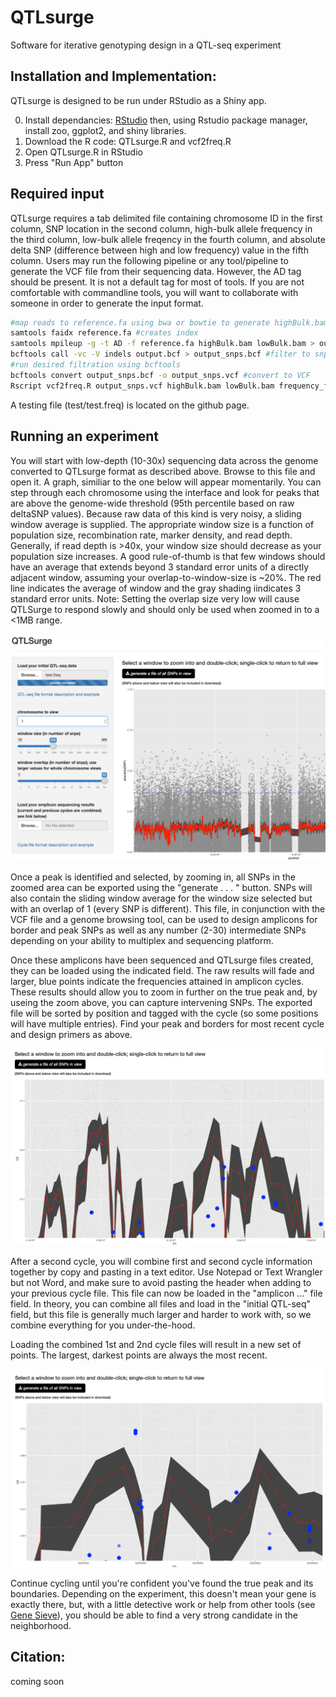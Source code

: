 # QTLsurge
Software for iterative genotyping design in a QTL-seq experiment

## Installation and Implementation:

QTLsurge is designed to be run under RStudio as a Shiny app.  

0. Install dependancies: [RStudio](https://www.rstudio.com/products/rstudio/download/) then, using Rstudio package manager, install zoo, ggplot2, and shiny libraries.
1. Download the R code: QTLsurge.R and vcf2freq.R
2. Open QTLsurge.R in RStudio
3. Press "Run App" button

## Required input

 QTLsurge requires a tab delimited file containing chromosome ID in the first column, SNP location in the second column, high-bulk allele frequency in the third column, low-bulk allele freqency in the fourth column, and absolute delta SNP (difference between high and low frequency) value in the fifth column.  Users may run the following pipeline or any tool/pipeline to generate the VCF file from their sequencing data. However, the AD tag should be present. It is not a default tag for most of tools. If you are not comfortable with commandline tools, you will want to collaborate with someone in order to generate the input format.  

```bash
#map reads to reference.fa using bwa or bowtie to generate highBulk.bam and lowBulk.bam
samtools faidx reference.fa #creates index
samtools mpileup -g -t AD -f reference.fa highBulk.bam lowBulk.bam > output.bcf #calls variants and adds fequency information
bcftools call -vc -V indels output.bcf > output_snps.bcf #filter to snps
#run desired filtration using bcftools
bcftools convert output_snps.bcf -o output_snps.vcf #convert to VCF
Rscript vcf2freq.R output_snps.vcf highBulk.bam lowBulk.bam frequency_file.txt 0 #vcf2freq.R is supplied as a helper program, converts to QTLsurge format.  The last argument is the cycle you are on.  Use 0 if this is your initial, standard QTL-seq experiment
```

A testing file (test/test.freq) is located on the github page.
 
## Running an experiment

You will start with low-depth (10-30x) sequencing data across the genome converted to QTLsurge format as described above.  Browse to this file and open it.  A graph, similiar to the one below will appear momentarily.  You can step through each chromosome using the interface and look for peaks that are above the genome-wide threshold (95th percentile based on raw deltaSNP values).  Because raw data of this kind is very noisy, a sliding window average is supplied.  The appropriate window size is a function of population size, recombination rate, marker density, and read depth.  Generally, if read depth is >40x, your window size should decrease as your population size increases.  A good rule-of-thumb is that few windows should have an average that extends beyond 3 standard error units of a directly adjacent window, assuming your overlap-to-window-size is ~20%.  The red line indicates the average of window and the gray shading iindicates 3 standard error units. Note: Setting the overlap size very low will cause QTLSurge to respond slowly and should only be used when zoomed in to a <1MB range. 
	
![image](./images/loadedFileOverview.png)
	
Once a peak is identified and selected, by zooming in, all SNPs in the zoomed area can be exported using the "generate . . . " button.  SNPs will also contain the sliding window average for the window size selected but with an overlap of 1 (every SNP is different).  This file, in conjunction with the VCF file and a genome browsing tool, can be used to design amplicons for border and peak SNPs as well as any number (2-30) intermediate SNPs depending on your ability to multiplex and sequencing platform.

Once these amplicons have been sequenced and QTLsurge files created, they can be loaded using the indicated field.  The raw results will fade and larger, blue points indicate the frequencies attained in amplicon cycles.  These results should allow you to zoom in further on the true peak and, by useing the zoom above, you can capture intervening SNPs.  The exported file will be sorted by position and tagged with the cycle (so some positions will have multiple entries).  Find your peak and borders for most recent cycle and design primers as above.
  
  ![image](./images/cycle1.png)
  
  After a second cycle, you will combine first and second cycle information together by copy and pasting in a text editor.  Use Notepad or Text Wrangler but not Word, and make sure to avoid pasting the header when adding to your previous cycle file. This file can now be loaded in the "amplicon ..." file field.  In theory, you can combine all files and load in the "initial QTL-seq" field, but this file is generally much larger and harder to work with, so we combine everything for you under-the-hood.
  
  Loading the combined 1st and 2nd cycle files will result in a new set of points.  The largest, darkest points are always the most recent.
  
  ![image](./images/cycle2.png)
  
  Continue cycling until you're confident you've found the true peak and its boundaries.  Depending on the experiment, this doesn't mean your gene is exactly there, but, with a little detective work or help from other tools (see [Gene Sieve](http://genemachine.net/pages/leapFrog.html)), you should be able to find a very strong candidate in the neighborhood.


## Citation:
coming soon
